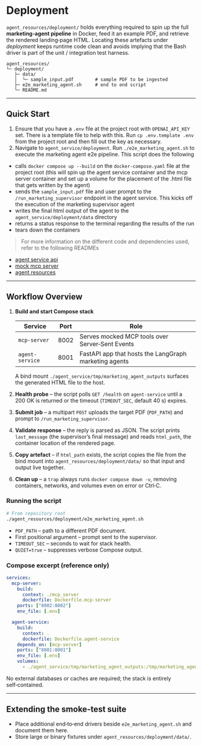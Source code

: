 # Deployment 

`agent_resources/deployment/` holds everything required to spin up the full
**marketing‑agent pipeline** in Docker, feed it an example PDF, and retrieve the
rendered landing‑page HTML.  Locating these artefacts under *deployment* keeps
runtime code clean and avoids implying that the Bash driver is part of the unit
/ integration test harness.

```text
agent_resources/
└─ deployment/
   ├─ data/
   │  └─ sample_input.pdf        # sample PDF to be ingested 
   ├─ e2e_marketing_agent.sh     # end to end script
   └─ README.md               
```

---

## Quick Start 

1. Ensure that you have a `.env` file at the project root with `OPENAI_API_KEY` set. There is a template file to help with this. Run `cp .env.template .env` from the project root and then fill out the key as necessary. 
2. Navigate to `agent_service/deployment`. Run `./e2e_marketing_agent.sh` to execute the marketing agent e2e pipeline. This script does the following
- calls `docker compose up --build` on the `docker-compose.yaml` file at the project root (this will spin up the agent service container and the mcp server container and set up a volume for the placement of the .html file that gets written by the agent)
- sends the `sample_input.pdf` file and user prompt to the `/run_marketing_supervisor` endpoint in the agent service. This kicks off the execution of the marketing supervisor agent
- writes the final html output of the agent to the `agent_service/deployment/data` directory 
- returns a status response to the terminal regarding the results of the run 
- tears down the containers 

> For more information on the different code and dependencies used, refer to the following READMEs 

- [agent service api](agent_service/app/README.md)
- [mock mcp server](mcp_server/README.md)
- [agent resources](agent_resources/README.md)

---

## Workflow Overview 

1. **Build and start Compose stack**

   | Service         | Port | Role                                                  |
   | --------------- | ---- | ----------------------------------------------------- |
   | `mcp-server`    | 8002 | Serves mocked MCP tools over Server‑Sent Events       |
   | `agent-service` | 8001 | FastAPI app that hosts the LangGraph marketing agents |

   A bind mount `./agent_service/tmp/marketing_agent_outputs` surfaces the
   generated HTML file to the host.

2. **Health probe** – the script polls `GET /health` on `agent-service` until a
   200 OK is returned or the timeout (`TIMEOUT_SEC`, default 40 s) expires.

3. **Submit job** – a multipart `POST` uploads the target PDF (`PDF_PATH`) and
   prompt to `/run_marketing_supervisor`.

4. **Validate response** – the reply is parsed as JSON.  The script prints
   `last_message` (the supervisor’s final message) and reads `html_path`, the
   container location of the rendered page.

5. **Copy artefact** – if `html_path` exists, the script copies the file from
   the bind mount into `agent_resources/deployment/data/` so that input and
   output live together.

6. **Clean up** – a `trap` always runs `docker compose down -v`, removing
   containers, networks, and volumes even on error or Ctrl‑C.

### Running the script

```bash
# From repository root
./agent_resources/deployment/e2e_marketing_agent.sh
```

* `PDF_PATH` – path to a different PDF document.
* First positional argument – prompt sent to the supervisor.
* `TIMEOUT_SEC` – seconds to wait for stack health.
* `QUIET=true` – suppresses verbose Compose output.

### Compose excerpt (reference only)

```yaml
services:
  mcp-server:
    build:
      context: ./mcp_server
      dockerfile: Dockerfile.mcp-server
    ports: ["8002:8002"]
    env_file: [.env]

  agent-service:
    build:
      context: .
      dockerfile: Dockerfile.agent-service
    depends_on: [mcp-server]
    ports: ["8001:8001"]
    env_file: [.env]
    volumes:
      - ./agent_service/tmp/marketing_agent_outputs:/tmp/marketing_agent_outputs
```

No external databases or caches are required; the stack is entirely
self‑contained.

---

## Extending the smoke‑test suite

* Place additional end‑to‑end drivers beside `e2e_marketing_agent.sh` and
  document them here.
* Store large or binary fixtures under `agent_resources/deployment/data/`.

